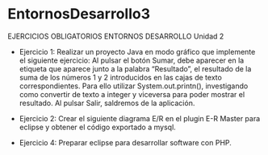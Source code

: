 # EntornosDesarrollo3

EJERCICIOS OBLIGATORIOS ENTORNOS DESARROLLO 
Unidad 2
- Ejercicio 1: Realizar un proyecto Java en modo gráfico que implemente el siguiente ejercicio:
Al pulsar el botón Sumar, debe aparecer en la etiqueta que aparece junto a la palabra “Resultado”, el resultado de la suma
de los números 1 y 2 introducidos en las cajas de texto correspondientes. Para ello utilizar System.out.printn(), investigando
como convertir de texto a integer y viceversa para poder mostrar el resultado.
Al pulsar Salir, saldremos de la aplicación.

- Ejercicio 2: Crear el siguiente diagrama E/R en el plugin E-R Master para eclipse y obtener el código exportado a mysql.

- Ejercicio 4: Preparar eclipse para desarrollar software con PHP.
